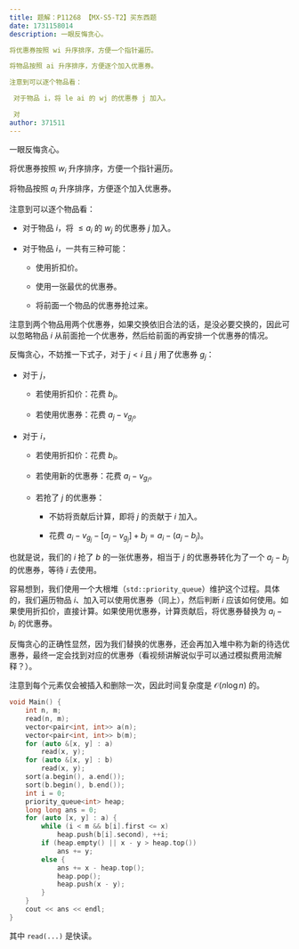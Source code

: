 ```yaml
---
title: 题解：P11268 【MX-S5-T2】买东西题
date: 1731158014
description: 一眼反悔贪心。

将优惠券按照 wi 升序排序，方便一个指针遍历。

将物品按照 ai 升序排序，方便逐个加入优惠券。

注意到可以逐个物品看：

 对于物品 i，将 le ai 的 wj 的优惠券 j 加入。

 对
author: 371511
---
```


一眼反悔贪心。

将优惠券按照 $w_i$ 升序排序，方便一个指针遍历。

将物品按照 $a_i$ 升序排序，方便逐个加入优惠券。

注意到可以逐个物品看：

+ 对于物品 $i$，将 $\le a_i$ 的 $w_j$ 的优惠券 $j$ 加入。

+ 对于物品 $i$，一共有三种可能：

  + 使用折扣价。
 
  + 使用一张最优的优惠券。
 
  + 将前面一个物品的优惠券抢过来。

注意到两个物品用两个优惠券，如果交换依旧合法的话，是没必要交换的，因此可以忽略物品 $i$ 从前面抢一个优惠券，然后给前面的再安排一个优惠券的情况。

反悔贪心，不妨推一下式子，对于 $j<i$ 且 $j$ 用了优惠券 $g_j$：

+ 对于 $j$，

  + 若使用折扣价：花费 $b_j$。
 
  + 若使用优惠券：花费 $a_j-v_{g_j}$。
 
+ 对于 $i$，

  + 若使用折扣价：花费 $b_i$。
 
  + 若使用新的优惠券：花费 $a_i-v_{g_i}$。
 
  + 若抢了 $j$ 的优惠券：
 
    + 不妨将贡献后计算，即将 $j$ 的贡献于 $i$ 加入。
   
    + 花费 $a_i-v_{g_j}-[a_j-v_{g_j}]+b_j=a_i-(a_j-b_j)$。

也就是说，我们的 $i$ 抢了 $b$ 的一张优惠券，相当于 $j$ 的优惠券转化为了一个 $a_j-b_j$ 的优惠券，等待 $i$ 去使用。

容易想到，我们使用一个大根堆（`std::priority_queue`）维护这个过程。具体的，我们遍历物品 $i$、加入可以使用优惠券（同上），然后判断 $i$ 应该如何使用。如果使用折扣价，直接计算。如果使用优惠券，计算贡献后，将优惠券替换为 $a_i-b_i$ 的优惠券。

反悔贪心的正确性显然，因为我们替换的优惠券，还会再加入堆中称为新的待选优惠券，最终一定会找到对应的优惠券（看视频讲解说似乎可以通过模拟费用流解释？）。

注意到每个元素仅会被插入和删除一次，因此时间复杂度是 $\mathcal O(n\log n)$ 的。

```cpp
void Main() {
	int n, m;
	read(n, m);
	vector<pair<int, int>> a(n);
	vector<pair<int, int>> b(m);
	for (auto &[x, y] : a)
		read(x, y);
	for (auto &[x, y] : b)
		read(x, y);
	sort(a.begin(), a.end());
	sort(b.begin(), b.end());
	int i = 0;
	priority_queue<int> heap;
	long long ans = 0;
	for (auto [x, y] : a) {
		while (i < m && b[i].first <= x)
			heap.push(b[i].second), ++i;
		if (heap.empty() || x - y > heap.top())
			ans += y;
		else {
			ans += x - heap.top();
			heap.pop();
			heap.push(x - y);
		}
	}
	cout << ans << endl;
}
```

其中 `read(...)` 是快读。
